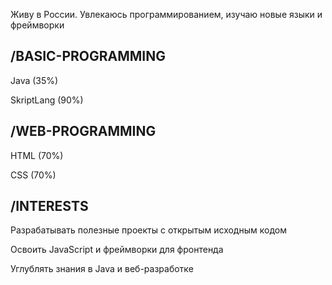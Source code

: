 Живу в России. Увлекаюсь программированием, изучаю новые языки и фреймворки

## **/BASIC-PROGRAMMING**

Java (35%)

SkriptLang (90%)

## **/WEB-PROGRAMMING**

HTML (70%)

CSS (70%)

## **/INTERESTS**

Разрабатывать полезные проекты с открытым исходным кодом

Освоить JavaScript и фреймворки для фронтенда

Углублять знания в Java и веб-разработке
